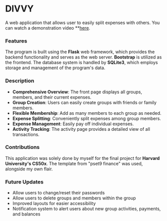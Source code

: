 # DIVVY

A web application that allows user to easily split expenses with others.
You can watch a demonstration video **<a href="https://youtu.be/4_yymIpAqs0">here</a>.

### Features
The program is built using the **Flask** web framework, which provides the backend functionality and serves as the web server.
**Bootstrap** is utilized as the frontend.
The database system is handled by **SQLite3**, which employs storage and management of the program's data.

### Description
- **Comprehensive Overview**: The front page displays all groups, members, and their current expenses.
- **Group Creation**: Users can easily create groups with friends or family members.
- **Flexible Membership**: Add as many members to each group as needed.
- **Expense Splitting**: Conveniently split expenses among group members.
- **Expense Management**: Easily pay off individual expenses.
- **Activity Tracking**: The activity page provides a detailed view of all transactions.

 ### Contributions
 This application was solely done by myself for the final project for **Harvard University's CS50x**. 
 The template from "pset9 finance" was used, alongside my own flair.

### Future Updates
- Allow users to change/reset their passwords
- Allow users to delete groups and members within the group
- Improved layouts for easier accessibility
- Notification system to alert users about new group activities, payments, and balances